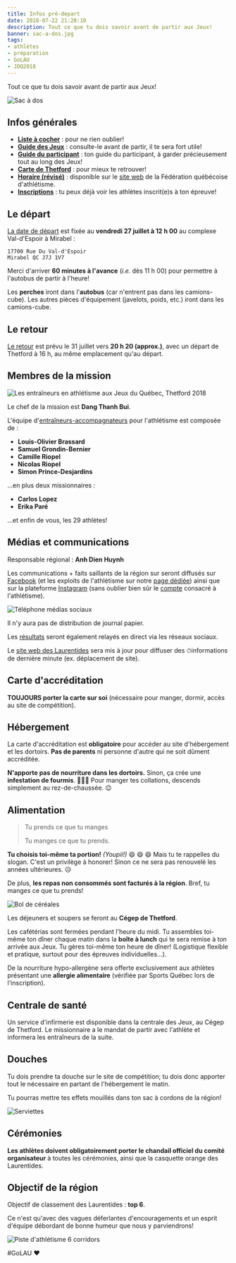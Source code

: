 ```yaml
---
title: Infos pré-depart
date: 2018-07-22 21:28:10
description: Tout ce que tu dois savoir avant de partir aux Jeux!
banner: sac-a-dos.jpg
tags:
- athlètes
- préparation
- GoLAU
- JDQ2018
---
```


Tout ce que tu dois savoir avant de partir aux Jeux!

![Sac à dos](sac-a-dos.jpg)

## Infos générales

* [**Liste à cocher**](/liste-a-cocher) : pour ne rien oublier!
* [**Guide des Jeux**](/guide-des-jeux-thetford) : consulte-le avant de partir, il te sera fort utile!
* [**Guide du participant**](/guide-des-jeux-thetford) : ton guide du participant, à garder précieusement tout au long des Jeux!
* [**Carte de Thetford**](carte-sites-thetford.pdf) : pour mieux te retrouver!
* [**Horaire (révisé)**](http://www.athletisme-quebec.ca/jeux-du-quebec) : disponible sur le [site web](http://www.athletisme-quebec.ca/) de la Fédération québécoise d'athlétisme.
* [**Inscriptions**](https://avs-sport.com/display_inscriptions.php?comp=314&user=None&key=) : tu peux déjà voir les athlètes inscrit(e)s à ton épreuve!

## Le départ

[La date de départ](/calendrier-et-dates) est fixée au **vendredi 27 juillet à 12 h 00** au complexe Val-d'Espoir à Mirabel :

```
17700 Rue Du Val-d'Espoir  
Mirabel QC J7J 1V7
```

Merci d'arriver **60 minutes à l'avance** (_i.e._ dès 11 h 00) pour permettre à l'autobus de partir à l'heure!

Les **perches** iront dans l'**autobus** (car n'entrent pas dans les camions-cube). Les autres pièces d'équipement (javelots, poids, etc.) iront dans les camions-cube.

## Le retour

[Le retour](/calendrier-et-dates) est prévu le 31 juillet vers **20 h 20 (approx.)**, avec un départ de Thetford à 16 h, au même emplacement qu'au départ.

## Membres de la mission

![Les entraîneurs en athlétisme aux Jeux du Québec, Thetford 2018](entraineurs-laurentides-athletisme.jpg)

Le chef de la mission est **Dang Thanh Bui**.

L'équipe d'[entraîneurs-accompagnateurs](/equipe) pour l'athlétisme est composée de :

* **Louis-Olivier Brassard**
* **Samuel Grondin-Bernier**
* **Camille Riopel**
* **Nicolas Riopel**
* **Simon Prince-Desjardins**

...en plus deux missionnaires :

* **Carlos Lopez**
* **Erika Paré**

...et enfin de vous, les 29 athlètes!

## Médias et communications

Responsable régional : **Anh Dien Huynh**

Les communications + faits saillants de la région sur seront diffusés sur [Facebook](https://www.facebook.com/jdq.lau) (et les exploits de l'athlétisme sur notre [page dédiée](https://www.facebook.com/athlaurentides)) ainsi que sur la plateforme [Instagram](https://instagram.com/jdqlaurentides) (sans oublier bien sûr le [compte](https://instagram.com/athlaurentides) consacré à l'athlétisme).

![Téléphone médias sociaux](en-ligne.jpg)

Il n'y aura pas de distribution de journal papier.

Les [résultats](http://resultats.jeuxduquebec.com/fr/compilation/sport.html?sport=224) seront également relayés en direct via les réseaux sociaux.

Le [site web des Laurentides](https://loisirslaurentides.com) sera mis à jour pour diffuser des <span class="emoji">⏱</span>informations de dernière minute (ex. déplacement de site).

## Carte d'accréditation

**TOUJOURS porter la carte sur soi** (nécessaire pour manger, dormir, accès au site de compétition).

## Hébergement

La carte d'accréditation est **obligatoire** pour accéder au site d'hébergement et les dortoirs. **Pas de parents** ni personne d'autre qui ne soit dûment accréditée.

**N'apporte pas de nourriture dans les dortoirs.** Sinon, ça crée une **infestation de fourmis**. <span class="emoji">🐜🐜🐜</span> Pour manger tes collations, descends simplement au rez-de-chaussée. <span class="emoji">😉</span>

## Alimentation

> Tu prends ce que tu manges
>
> Tu manges ce que tu prends.

**Tu choisis toi-même ta portion!** _(Youpii!)_ 😄 😄 😄  Mais tu te rappelles du slogan. C'est un privilège à honorer! Sinon ce ne sera pas renouvelé les années ultérieures. <span class="emoji">😥</span>

De plus, **les repas non consommés sont facturés à la région**. Bref, tu manges ce que tu prends!

![Bol de céréales](cereales.jpg)

Les déjeuners et soupers se feront au **Cégep de Thetford**.

Les cafétérias sont fermées pendant l'heure du midi. Tu assembles toi-même ton dîner chaque matin dans la **boîte à lunch** qui te sera remise à ton arrivée aux Jeux. Tu gères toi-même ton heure de dîner! (Logistique flexible et pratique, surtout pour des épreuves individuelles...).

 De la nourriture hypo-allergène sera offerte exclusivement aux athlètes présentant une **allergie alimentaire** (vérifiée par Sports Québec lors de l'inscription).

## Centrale de santé

Un service d'infirmerie est disponible dans la centrale des Jeux, au Cégep de Thetford. Le missionnaire a le mandat de partir avec l'athlète et informera les entraîneurs de la suite.

## Douches

Tu dois prendre ta douche sur le site de compétition; tu dois donc apporter tout le nécessaire en partant de l'hébergement le matin.

Tu pourras mettre tes effets mouillés dans ton sac à cordons de la région!

![Serviettes](serviettes.jpg)

## Cérémonies

**Les athlètes doivent obligatoirement porter le chandail officiel du comité organisateur** à toutes les cérémonies, ainsi que la casquette orange des Laurentides.

## Objectif de la région

Objectif de classement des Laurentides : **top 6**.

Ce n'est qu'avec des vagues déferlantes d'encouragements et un esprit d'équipe débordant de bonne humeur que nous y parviendrons!

![Piste d'athlétisme 6 corridors](6.jpg)

#GoLAU <span class="emoji">❤️</span>
